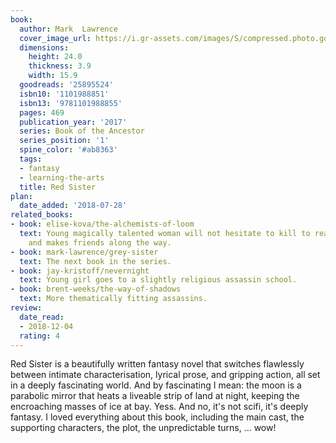```yaml
---
book:
  author: Mark  Lawrence
  cover_image_url: https://i.gr-assets.com/images/S/compressed.photo.goodreads.com/books/1627762558l/25895524._SY475_.jpg
  dimensions:
    height: 24.0
    thickness: 3.9
    width: 15.9
  goodreads: '25895524'
  isbn10: '1101988851'
  isbn13: '9781101988855'
  pages: 469
  publication_year: '2017'
  series: Book of the Ancestor
  series_position: '1'
  spine_color: '#ab8363'
  tags:
  - fantasy
  - learning-the-arts
  title: Red Sister
plan:
  date_added: '2018-07-28'
related_books:
- book: elise-kova/the-alchemists-of-loom
  text: Young magically talented woman will not hesitate to kill to reach her goal,
    and makes friends along the way.
- book: mark-lawrence/grey-sister
  text: The next book in the series.
- book: jay-kristoff/nevernight
  text: Young girl goes to a slightly religious assassin school.
- book: brent-weeks/the-way-of-shadows
  text: More thematically fitting assassins.
review:
  date_read:
  - 2018-12-04
  rating: 4
---
```


Red Sister is a beautifully written fantasy novel that switches flawlessly between intimate characterisation, lyrical prose, and gripping action, all set in a deeply fascinating world. And by fascinating I mean: the moon is a parabolic mirror that heats a liveable strip of land at night, keeping the encroaching masses of ice at bay. Yess. And no, it's not scifi, it's deeply fantasy. I loved everything about this book, including the main cast, the supporting characters, the plot, the unpredictable turns, … wow!
